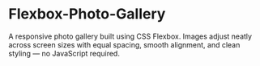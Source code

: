 # Flexbox-Photo-Gallery
A responsive photo gallery built using CSS Flexbox. Images adjust neatly across screen sizes with equal spacing, smooth alignment, and clean styling — no JavaScript required.
